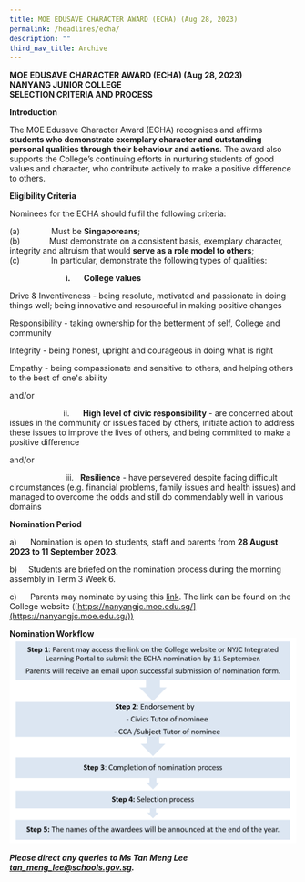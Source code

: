 ```yaml
---
title: MOE EDUSAVE CHARACTER AWARD (ECHA) (Aug 28, 2023)
permalink: /headlines/echa/
description: ""
third_nav_title: Archive
---
```

**MOE EDUSAVE CHARACTER AWARD (ECHA) (Aug 28, 2023)**<br>
**NANYANG JUNIOR COLLEGE**<br>
**SELECTION CRITERIA AND PROCESS**
  
**Introduction**<br>

The MOE Edusave Character Award (ECHA) recognises and affirms **students who demonstrate exemplary character and outstanding personal qualities through their behaviour and actions**. The award also supports the College’s continuing efforts in nurturing students of good values and character, who contribute actively to make a positive difference to others.

**Eligibility Criteria**

Nominees for the ECHA should fulfil the following criteria:

(a)&nbsp;&nbsp;&nbsp;&nbsp;&nbsp;&nbsp;&nbsp;&nbsp;&nbsp;&nbsp;&nbsp;&nbsp;&nbsp; Must be **Singaporeans**;<br>
(b)&nbsp;&nbsp;&nbsp;&nbsp;&nbsp;&nbsp;&nbsp;&nbsp;&nbsp;&nbsp;&nbsp;&nbsp; Must demonstrate on a consistent basis, exemplary character, integrity and altruism that would **serve as a role model to others**;<br>
(c)&nbsp;&nbsp;&nbsp;&nbsp;&nbsp;&nbsp;&nbsp;&nbsp;&nbsp;&nbsp;&nbsp;&nbsp;&nbsp; In particular, demonstrate the following types of qualities:

&nbsp;&nbsp;&nbsp;&nbsp;&nbsp;&nbsp;&nbsp;&nbsp;&nbsp;&nbsp;&nbsp;&nbsp;&nbsp;&nbsp;&nbsp;&nbsp;&nbsp;&nbsp;&nbsp;&nbsp;&nbsp;&nbsp;&nbsp;&nbsp; **i.**&nbsp;&nbsp;&nbsp;&nbsp;&nbsp; **College values**

Drive &amp; Inventiveness - being resolute, motivated and passionate in doing things well; being innovative and resourceful in making positive changes <br>

Responsibility - taking ownership for the betterment of self, College and community<br>

Integrity - being honest, upright and courageous in doing what is right<br>

Empathy - being compassionate and sensitive to others, and helping others to the best of one's ability<br>


and/or

&nbsp;&nbsp;&nbsp;&nbsp;&nbsp;&nbsp;&nbsp;&nbsp;&nbsp;&nbsp;&nbsp;&nbsp;&nbsp;&nbsp;&nbsp;&nbsp;&nbsp;&nbsp;&nbsp;&nbsp;&nbsp;&nbsp;&nbsp; ii.&nbsp;&nbsp;&nbsp;&nbsp;&nbsp; **High level of civic responsibility** - are concerned about issues in the community or issues faced by others, initiate action to address these issues to improve the lives of others, and being committed to make a positive difference<br>

and/or<br>

&nbsp;&nbsp;&nbsp;&nbsp;&nbsp;&nbsp;&nbsp;&nbsp;&nbsp;&nbsp;&nbsp;&nbsp;&nbsp;&nbsp;&nbsp;&nbsp;&nbsp;&nbsp;&nbsp;&nbsp;&nbsp;&nbsp;&nbsp;&nbsp; iii.&nbsp;&nbsp; **Resilience** - have persevered despite facing difficult circumstances (e.g. financial problems, family issues and health issues) and managed to overcome the odds and still do commendably well in various domains<br>

**Nomination Period**<br>

a)&nbsp;&nbsp;&nbsp;&nbsp;&nbsp; Nomination is open to students, staff and parents from **28 August 2023 to 11 September 2023.**<br>

b)&nbsp;&nbsp;&nbsp;&nbsp; Students are briefed on the nomination process during the morning assembly in Term 3 Week 6.<br>

c)&nbsp;&nbsp;&nbsp;&nbsp;&nbsp; Parents may nominate by using this [link](https://for.edu.sg/echa2023parents). The link can be found on the College website ([https://nanyangjc.moe.edu.sg/](https://nanyangjc.moe.edu.sg/))<br>

**Nomination Workflow**<br>
![](/images/echa%20workflow.png)

***Please direct any queries to Ms Tan Meng Lee [tan_meng_lee@schools.gov.sg](mailto:tan_meng_lee@schools.gov.sg).***
